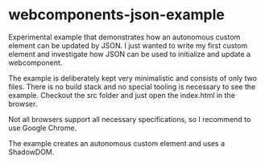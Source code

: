 # webcomponents-json-example
Experimental example that demonstrates how an autonomous custom element can be updated by JSON. I just wanted to write my first custom element and investigate how JSON can be used to initialize and update a webcomponent.

The example is deliberately kept very minimalistic and consists of only two files. There is no build stack and no special tooling is necessary to see the example. Checkout the src folder and just open the index.html in the browser. 

Not all browsers support all necessary specifications, so I recommend to use Google Chrome.

The example creates an autonomous custom element and uses a ShadowDOM.
